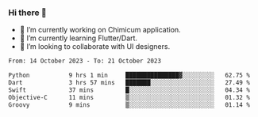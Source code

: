 ### Hi there 👋

<!--
**devcat37/devcat37** is a ✨ _special_ ✨ repository because its `README.md` (this file) appears on your GitHub profile.-->


- 🔭 I’m currently working on Chimicum application.
- 🌱 I’m currently learning Flutter/Dart.
- 👯 I’m looking to collaborate with UI designers.
<!-- - 🤔 I’m looking for help with ... -->

<!--START_SECTION:waka-->

```txt
From: 14 October 2023 - To: 21 October 2023

Python           9 hrs 1 min     ███████████████▓░░░░░░░░░   62.75 %
Dart             3 hrs 57 mins   ███████░░░░░░░░░░░░░░░░░░   27.49 %
Swift            37 mins         █░░░░░░░░░░░░░░░░░░░░░░░░   04.34 %
Objective-C      11 mins         ▒░░░░░░░░░░░░░░░░░░░░░░░░   01.32 %
Groovy           9 mins          ▒░░░░░░░░░░░░░░░░░░░░░░░░   01.14 %
```

<!--END_SECTION:waka-->
